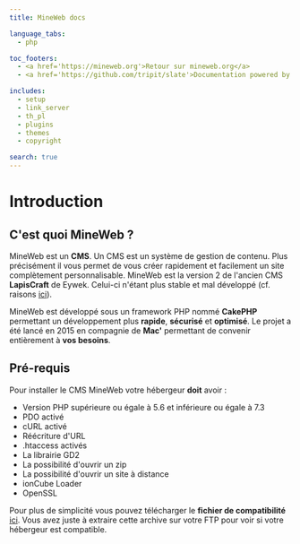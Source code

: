 ```yaml
---
title: MineWeb docs

language_tabs:
  - php

toc_footers:
  - <a href='https://mineweb.org'>Retour sur mineweb.org</a>
  - <a href='https://github.com/tripit/slate'>Documentation powered by Slate</a>

includes:
  - setup
  - link_server
  - th_pl
  - plugins
  - themes
  - copyright

search: true
---
```


# Introduction

## C'est quoi MineWeb ?

MineWeb est un **CMS**. Un CMS est un système de gestion de contenu. Plus précisément il vous permet de vous créer rapidement et facilement un site complètement personnalisable. MineWeb est la version 2 de l'ancien CMS **LapisCraft** de Eywek. Celui-ci n'étant plus stable et mal développé (cf. raisons [ici](https://eywek.fr/lc-explications.pdf)).

MineWeb est développé sous un framework PHP nommé **CakePHP** permettant un développement plus **rapide**, **sécurisé** et **optimisé**. Le projet a été lancé en 2015 en compagnie de **Mac'** permettant de convenir entièrement à **vos besoins**.

## Pré-requis

Pour installer le CMS MineWeb votre hébergeur **doit** avoir :

*   Version PHP supérieure ou égale à 5.6 et inférieure ou égale à 7.3
*   PDO activé
*   cURL activé
*   Réécriture d'URL
*   .htaccess activés
*   La librairie GD2
*   La possibilité d'ouvrir un zip
*   La possibilité d'ouvrir un site à distance
*   ionCube Loader
*   OpenSSL

Pour plus de simplicité vous pouvez télécharger le **fichier de compatibilité** [ici](https://docs.mineweb.org/files/compatibilite.zip). Vous avez juste à extraire cette archive sur votre FTP pour voir si votre hébergeur est compatible.
